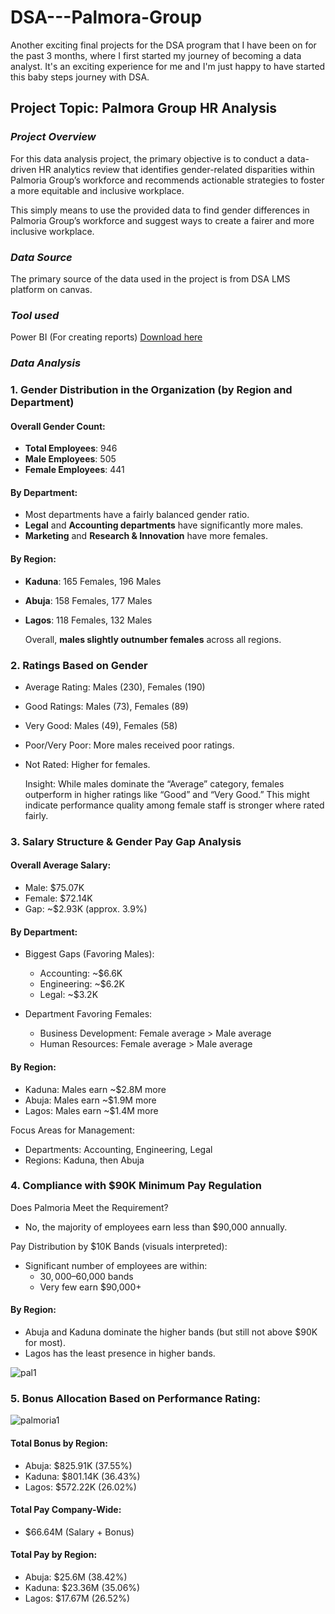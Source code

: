 # DSA---Palmora-Group

Another exciting final projects for the DSA program that I have been on for the past 3 months, where I first started my journey of becoming a data analyst. It's an exciting experience for me and I'm just happy to have started this baby steps journey with DSA.

## **Project Topic: Palmora Group HR Analysis**

### *Project Overview*

For this data analysis project, the primary objective is to conduct a data-driven HR analytics review that identifies gender-related disparities within Palmoria Group’s workforce and recommends actionable strategies to foster a more equitable and inclusive workplace.

This simply means to use the provided data to find gender differences in Palmoria Group’s workforce and suggest ways to create a fairer and more inclusive workplace.

### *Data Source*

The primary source of the data used in the project is from DSA LMS platform on canvas.

### *Tool used* 

Power BI (For creating reports) [Download here](https://www.microsoft.com/en-us/download/details.aspx?id=58494)

### *Data Analysis*

### 1. **Gender Distribution in the Organization (by Region and Department)**

#### **Overall Gender Count:**
  - **Total Employees**: 946
  - **Male Employees**: 505
  - **Female Employees**: 441

#### **By Department:**
  - Most departments have a fairly balanced gender ratio.
  - **Legal** and **Accounting departments** have significantly more males.
  - **Marketing** and **Research & Innovation** have more females.

#### **By Region:**
  - **Kaduna**: 165 Females, 196 Males
  - **Abuja**: 158 Females, 177 Males
  - **Lagos**: 118 Females, 132 Males
    
    Overall, **males slightly outnumber females** across all regions.

### 2. **Ratings Based on Gender**

  - Average Rating: Males (230), Females (190)
  - Good Ratings: Males (73), Females (89)
  - Very Good: Males (49), Females (58)
  - Poor/Very Poor: More males received poor ratings.
  - Not Rated: Higher for females.

    Insight: While males dominate the “Average” category, females outperform in higher ratings like “Good” and “Very Good.” This might indicate performance quality among female staff is stronger where rated fairly.

### 3. **Salary Structure & Gender Pay Gap Analysis**

#### Overall Average Salary:

  - Male: $75.07K
  - Female: $72.14K
  - Gap: ~$2.93K (approx. 3.9%)

#### By Department:

  - Biggest Gaps (Favoring Males):

     - Accounting: ~$6.6K
     - Engineering: ~$6.2K
     - Legal: ~$3.2K

  - Department Favoring Females:

      - Business Development: Female average > Male average
      - Human Resources: Female average > Male average

#### By Region:

 - Kaduna: Males earn ~$2.8M more
 - Abuja: Males earn ~$1.9M more
 - Lagos: Males earn ~$1.4M more

Focus Areas for Management:
  - Departments: Accounting, Engineering, Legal
  - Regions: Kaduna, then Abuja

### 4. **Compliance with $90K Minimum Pay Regulation**

Does Palmoria Meet the Requirement?
  - No, the majority of employees earn less than $90,000 annually.

Pay Distribution by $10K Bands (visuals interpreted):
  - Significant number of employees are within:
    - $30,000–$60,000 bands
    - Very few earn $90,000+
   
#### By Region:
  - Abuja and Kaduna dominate the higher bands (but still not above $90K for most).
  - Lagos has the least presence in higher bands.
  

 ![pal1](https://github.com/user-attachments/assets/e03449bc-5892-4957-9afd-8c394b56b5f7)



### 5. **Bonus Allocation Based on Performance Rating:**


![palmoria1](https://github.com/user-attachments/assets/65b0440d-06b7-41f9-829a-e29a4e5f7bbc)


#### Total Bonus by Region:

  - Abuja: $825.91K (37.55%)
  - Kaduna: $801.14K (36.43%)
  - Lagos: $572.22K (26.02%)

#### Total Pay Company-Wide:

  - $66.64M (Salary + Bonus)

#### Total Pay by Region:

  - Abuja: $25.6M (38.42%)
  - Kaduna: $23.36M (35.06%)
  - Lagos: $17.67M (26.52%)







